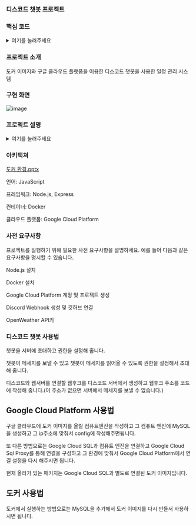 ### 디스코드 챗봇 프로젝트

### 핵심 코드
<details>
<summary>여기를 눌러주세요</summary>
<div markdown="1">       

handlers 함수
-사용자의 요청을 분류하고 입력받은 챗봇에 모듈화한 함수에 전송해 처리함
입력 받은 사용자의 요청을 처리하기 위해 기능에 따라서 모듈화함
![image](https://github.com/akftod4007/DiscordBot/assets/113909192/dfcc5c35-6f2b-4e07-80b6-0f91a1bde180)

utils 함수



</div>
</details>


### 프로젝트 소개
도커 이미지와 구글 클라우드 플랫폼을 이용한 디스코드 챗봇을 사용한 일정 관리 시스템


### 구현 화면
![image](https://github.com/akftod4007/DiscordBot/assets/113909192/be63fe03-359c-4c7c-a226-58f1f71218eb)



### 프로젝트 설명

<details>
<summary>여기를 눌러주세요</summary>
<div markdown="1">       

챗봇에서 특정 커맨드를 입력하면 서버에 RESTful API요청을 Axios를 통해 요청을 보내면 서버에서 입력한 사항을 저장하고 지정된 시간이 되면 서버에서 채널로 메세지를 전송해 줍니다.

handlers는 챗봇의 작동을 담당하는 함수입니다.
utils는 챗봇에 작동에 필요한 함수들을 모듈화해 정리한 폴더입니다.
routes는 서버에서 챗봇에서 입력받은 정보를 저장하고 관리하기 위해 서버 기능을 라우터를 통해서 분리해놓은 폴더입니다.

사용자가 입력한 내용은 handle함수에서 전략패턴을 통해 관리됩니다.

이렇게 작성된 코드를 도커를 사용해서 이미지를 만들어 구글 클라우드 플랫폼에 업로드한 이후 베포 중 입니다.

</div>
</details>


### 아키택쳐
[도커 환경.pptx](https://github.com/akftod4007/DiscordBot/files/12319712/default.pptx)


언어: JavaScript

프레임워크: Node.js, Express

컨테이너: Docker

클라우드 플랫폼: Google Cloud Platform 

### 사전 요구사항
프로젝트를 실행하기 위해 필요한 사전 요구사항을 설명하세요. 예를 들어 다음과 같은 요구사항을 명시할 수 있습니다.

Node.js 설치

Docker 설치

Google Cloud Platform 계정 및 프로젝트 생성

Discord Webhook 생성 및 깃허브 연결

OpenWeather API키


###   디스코드 챗봇 사용법
챗봇을 서버에 초대하고 권한을 설정해 줍니다.

챗봇이 메세지를 보낼 수 있고 챗봇이 메세지를 읽어올 수 있도록 권한을 설정해서 초대해 줍니다.

디스코드와 웹서버를 연결할 웹후크를 디스코드 서버에서 생성하고 웹후크 주소를 코드에 작성해 줍니다.(이 주소가 없으면 서버에서 메세지를 보낼 수 없습니다.)

## Google Cloud Platform 사용법
구글 클라우드에 도커 이미지를 올릴 컴퓨트엔진을 작성하고 그 컴퓨트 엔진에 MySQL을 생성하고 그 ip주소에 맞춰서 config에 작성해주면됩니다.

또 다른 방법으로는 Google Cloud SQL과 컴퓨트 엔진을 연결하고 Google Cloud Sql Proxy를 통해 연결을 구성하고 그 환경에 맞춰서 Google Cloud Platform에서 연결 설정을 다시 해주시면 됩니다.

현재 올라가 있는 패키지는 Google Cloud SQL과 별도로 연결된 도커 이미지입니다.

## 도커 사용법

도커에서 실행하는 방법으로는 MySQL을 추가해서 도커 이미지를 다시 만들서 사용하시면 됩니다.

